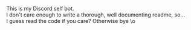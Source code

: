 This is my Discord self bot.  
I don't care enough to write a thorough, well documenting readme, so...  
I guess read the code if you care? Otherwise bye \o  
